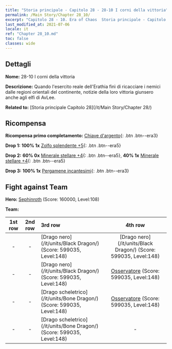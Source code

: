 ```yaml
---
title: "Storia principale - Capitolo 28 - 28-10 I corni della vittoria"
permalink: /Main Story/Chapter 28_10/
excerpt: "Capitolo 28 - 10. Era of Chaos  Storia principale - Capitolo 28_10. 28-10 I corni della vittoria"
last_modified_at: 2021-07-06
locale: it
ref: "Chapter 28_10.md"
toc: false
classes: wide
---
```


## Dettagli

 **Nome:** 28-10 I corni della vittoria

 **Descrizione:** Quando l'esercito reale dell'Erathia finì di ricacciare i nemici dalle regioni orientali del continente, notizie della loro vittoria giunsero anche agli elfi di AvLee.

 **Related to:** [Storia principale Capitolo 28](/it/Main Story/Chapter 28/)

## Ricompensa

 **Ricompensa primo completamento:** [Chiave d'argento](/ItemsIT/con_693/){: .btn .btn--era3}

 **Drop 1:** **100% 1x** [Zolfo splendente +5](/ItemsIT/mat_99/){: .btn .btn--era5}

 **Drop 2:** **60% 0x** [Minerale stellare +4](/ItemsIT/mat_89/){: .btn .btn--era5}, **40% 1x** [Minerale stellare +4](/ItemsIT/mat_89/){: .btn .btn--era5}

 **Drop 3:** **100% 1x** [Pergamene incantesimi](/ItemsIT/con_694/){: .btn .btn--era3}


## Fight against Team
 **Hero:** [Sephinroth](/it/heroes/Sephinroth/) (Score: 160000, Level:108)

 **Team:**


  | 1st row | 2nd row | 3rd row | 4th row |
  |:----:|:----:|:----|:----:|
  | - | - | [Drago nero](/it/units/Black Dragon/) (Score: 599035, Level:148)  | [Drago nero](/it/units/Black Dragon/) (Score: 599035, Level:148)  |
  | - | - | [Drago nero](/it/units/Black Dragon/) (Score: 599035, Level:148)  | [Osservatore](/it/units/Beholder/) (Score: 599035, Level:148)  |
  | - | - | [Drago scheletrico](/it/units/Bone Dragon/) (Score: 599035, Level:148)  | [Osservatore](/it/units/Beholder/) (Score: 599035, Level:148)  |
  | - | - | [Drago scheletrico](/it/units/Bone Dragon/) (Score: 599035, Level:148)  | - |


